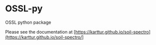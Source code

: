 # OSSL-py
OSSL python package

Please see the documentation at [https://karttur.github.io/soil-spectro](https://karttur.github.io/soil-spectro/]
